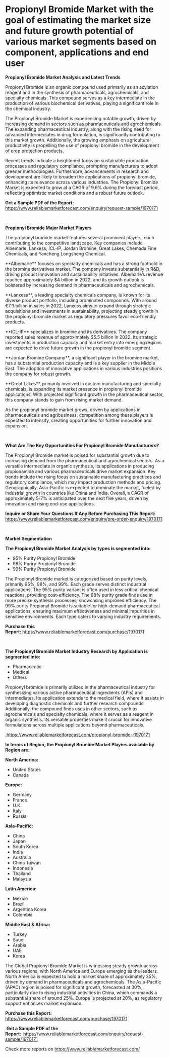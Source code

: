 <p><h1>Propionyl Bromide Market with the goal of estimating the market size and future growth potential of various market segments based on component, applications and end user</h1></p><p><strong>Propionyl Bromide Market Analysis and Latest Trends</strong></p>
<p><p>Propionyl Bromide is an organic compound used primarily as an acylation reagent and in the synthesis of pharmaceuticals, agrochemicals, and specialty chemicals. This compound serves as a key intermediate in the production of various biochemical derivatives, playing a significant role in the chemical industry.</p><p>The Propionyl Bromide Market is experiencing notable growth, driven by increasing demand in sectors such as pharmaceuticals and agrochemicals. The expanding pharmaceutical industry, along with the rising need for advanced intermediates in drug formulation, is significantly contributing to this market growth. Additionally, the growing emphasis on agricultural productivity is propelling the use of propionyl bromide in the development of crop protection products.</p><p>Recent trends indicate a heightened focus on sustainable production processes and regulatory compliance, prompting manufacturers to adopt greener methodologies. Furthermore, advancements in research and development are likely to broaden the applications of propionyl bromide, enhancing its relevance across various industries. The Propionyl Bromide Market is expected to grow at a CAGR of 9.6% during the forecast period, reflecting optimistic market conditions and a robust future outlook.</p></p>
<p><strong>Get a Sample PDF of the Report:&nbsp;</strong> <a href="https://www.reliablemarketforecast.com/enquiry/request-sample/1970171?utm_campaign=2452&utm_medium=2&utm_source=Github&utm_content=ia&utm_term=31032025&utm_id=propionyl-bromide">https://www.reliablemarketforecast.com/enquiry/request-sample/1970171</a></p>
<p>&nbsp;</p>
<p><strong>Propionyl Bromide Major Market Players</strong></p>
<p><p>The propionyl bromide market features several prominent players, each contributing to the competitive landscape. Key companies include Albemarle, Lanxess, ICL-IP, Jordan Bromine, Great Lakes, Chemada Fine Chemicals, and Yancheng Longsheng Chemical. </p><p>**Albemarle** focuses on specialty chemicals and has a strong foothold in the bromine derivatives market. The company invests substantially in R&D, driving product innovation and sustainability initiatives. Albemarle’s revenue reached approximately $4 billion in 2022, and its growth outlook is bolstered by increasing demand in pharmaceuticals and agrochemicals.</p><p>**Lanxess**, a leading specialty chemicals company, is known for its diverse product portfolio, including brominated compounds. With around €7.9 billion in sales in 2022, Lanxess aims to expand through strategic acquisitions and investments in sustainability, projecting steady growth in the propionyl bromide market as regulatory pressures favor eco-friendly products.</p><p>**ICL-IP** specializes in bromine and its derivatives. The company reported sales revenue of approximately $5.5 billion in 2022. Its strategic investments in production capacity and market entry into emerging regions are expected to drive future growth in the propionyl bromide segment.</p><p>**Jordan Bromine Company**, a significant player in the bromine market, has a substantial production capacity and is a key supplier in the Middle East. The adoption of innovative applications in various industries positions the company for robust growth.</p><p>**Great Lakes**, primarily involved in custom manufacturing and specialty chemicals, is expanding its market presence in propionyl bromide applications. With projected significant growth in the pharmaceutical sector, this company stands to gain from rising market demand.</p><p>As the propionyl bromide market grows, driven by applications in pharmaceuticals and agribusiness, competition among these players is expected to intensify, creating opportunities for further innovation and expansion.</p></p>
<p>&nbsp;</p>
<p><strong>What Are The Key Opportunities For Propionyl Bromide Manufacturers?</strong></p>
<p><p>The Propionyl Bromide market is poised for substantial growth due to increasing demand from the pharmaceutical and agrochemical sectors. As a versatile intermediate in organic synthesis, its applications in producing propionamide and various pharmaceuticals drive market expansion. Key trends include the rising focus on sustainable manufacturing practices and regulatory compliance, which may impact production methods and pricing. Geographically, Asia-Pacific is expected to dominate the market, fueled by industrial growth in countries like China and India. Overall, a CAGR of approximately 5-7% is anticipated over the next five years, driven by innovation and rising end-use applications.</p></p>
<p><strong>Inquire or Share Your Questions If Any Before Purchasing This Report:</strong> <a href="https://www.reliablemarketforecast.com/enquiry/pre-order-enquiry/1970171?utm_campaign=2452&utm_medium=2&utm_source=Github&utm_content=ia&utm_term=31032025&utm_id=propionyl-bromide">https://www.reliablemarketforecast.com/enquiry/pre-order-enquiry/1970171</a></p>
<p>&nbsp;</p>
<p><strong>Market Segmentation</strong></p>
<p><strong>The Propionyl Bromide Market Analysis by types is segmented into:</strong></p>
<p><ul><li>95% Purity Propionyl Bromide</li><li>98% Puriry Propionyl Bromide</li><li>99% Purity Propionyl Bromide</li></ul></p>
<p><p>The Propionyl Bromide market is categorized based on purity levels, primarily 95%, 98%, and 99%. Each grade serves distinct industrial applications. The 95% purity variant is often used in less critical chemical reactions, providing cost-efficiency. The 98% purity grade finds use in more precise synthesis processes, showcasing improved efficiency. The 99% purity Propionyl Bromide is suitable for high-demand pharmaceutical applications, ensuring maximum effectiveness and minimal impurities in sensitive environments. Each type caters to varying industry requirements.</p></p>
<p><strong>Purchase this Report:&nbsp;</strong><a href="https://www.reliablemarketforecast.com/purchase/1970171?utm_campaign=2452&utm_medium=2&utm_source=Github&utm_content=ia&utm_term=31032025&utm_id=propionyl-bromide">https://www.reliablemarketforecast.com/purchase/1970171</a></p>
<p>&nbsp;</p>
<p><strong>The Propionyl Bromide Market Industry Research by Application is segmented into:</strong></p>
<p><ul><li>Pharmaceutic</li><li>Medical</li><li>Others</li></ul></p>
<p><p>Propionyl bromide is primarily utilized in the pharmaceutical industry for synthesizing various active pharmaceutical ingredients (APIs) and intermediates. Its application extends to the medical field, where it assists in developing diagnostic chemicals and further research compounds. Additionally, the compound finds uses in other sectors, such as agrochemicals and specialty chemicals, where it serves as a reagent in organic synthesis. Its versatile properties make it crucial for innovative formulations across multiple applications beyond pharmaceuticals.</p></p>
<p><a href="https://www.reliablemarketforecast.com/propionyl-bromide-r1970171?utm_campaign=2452&utm_medium=2&utm_source=Github&utm_content=ia&utm_term=31032025&utm_id=propionyl-bromide">&nbsp;https://www.reliablemarketforecast.com/propionyl-bromide-r1970171</a></p>
<p><strong>In terms of Region, the Propionyl Bromide Market Players available by Region are:</strong></p>
<p>
    <p> <strong> North America: </strong>
        <ul>
            <li>United States</li>
            <li>Canada</li>
        </ul>
        </p> 
    <p> <strong> Europe: </strong>
        <ul>
            <li>Germany</li>
            <li>France</li>
            <li>U.K.</li>
            <li>Italy</li>
            <li>Russia</li>
        </ul>
        </p> 
    <p> <strong> Asia-Pacific: </strong>
        <ul>
            <li>China</li>
            <li>Japan</li>
            <li>South Korea</li>
            <li>India</li>
            <li>Australia</li>
            <li>China Taiwan</li>
            <li>Indonesia</li>
            <li>Thailand</li>
            <li>Malaysia</li>
        </ul>
        </p> 
    <p> <strong> Latin America: </strong>
        <ul>
            <li>Mexico</li>
            <li>Brazil</li>
            <li>Argentina Korea</li>
            <li>Colombia</li>
        </ul>
        </p> 
    <p> <strong> Middle East & Africa: </strong>
        <ul>
            <li>Turkey</li>
            <li>Saudi</li>
            <li>Arabia</li>
            <li>UAE</li>
            <li>Korea</li>
        </ul>
    </p>
    </p>
<p><p>The Global Propionyl Bromide Market is witnessing steady growth across various regions, with North America and Europe emerging as the leaders. North America is expected to hold a market share of approximately 35%, driven by demand in pharmaceuticals and agrochemicals. The Asia-Pacific (APAC) region is poised for significant growth, forecasted at 30%, particularly due to rising industrial activities in China, which commands a substantial share of around 25%. Europe is projected at 20%, as regulatory support enhances market expansion.</p></p>
<p><strong>Purchase this Report: </strong><a href="https://www.reliablemarketforecast.com/purchase/1970171?utm_campaign=2452&utm_medium=2&utm_source=Github&utm_content=ia&utm_term=31032025&utm_id=propionyl-bromide">https://www.reliablemarketforecast.com/purchase/1970171</a></p>
<p>&nbsp;<strong>Get a Sample PDF of the Report:&nbsp;&nbsp;</strong><a href="https://www.reliablemarketforecast.com/enquiry/request-sample/1970171?utm_campaign=2452&utm_medium=2&utm_source=Github&utm_content=ia&utm_term=31032025&utm_id=propionyl-bromide">https://www.reliablemarketforecast.com/enquiry/request-sample/1970171</a></p>
<p><strong></strong></p>
<p>Check more reports on <a href="https://www.reliablemarketforecast.com/?utm_campaign=2452&utm_medium=2&utm_source=Github&utm_content=ia&utm_term=31032025&utm_id=propionyl-bromide">https://www.reliablemarketforecast.com/</a></p>